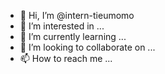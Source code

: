 - 👋 Hi, I’m @intern-tieumomo
- 👀 I’m interested in ...
- 🌱 I’m currently learning ...
- 💞️ I’m looking to collaborate on ...
- 📫 How to reach me ...

<!---
intern-tieumomo/intern-tieumomo is a ✨ special ✨ repository because its `README.md` (this file) appears on your GitHub profile.
You can click the Preview link to take a look at your changes.
--->
